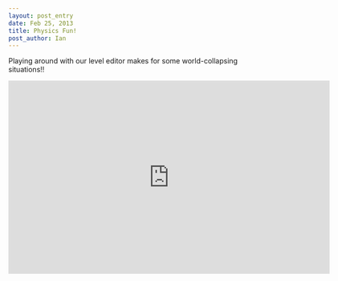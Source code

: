 ```yaml
---
layout: post_entry
date: Feb 25, 2013
title: Physics Fun!
post_author: Ian
---
```

Playing around with our level editor makes for some world-collapsing situations!!

<iframe class="youtube-player" type="text/html" width="640" height="385" src="http://www.youtube.com/embed/o0o9QW2zpLw?html5=1" allowfullscreen="allowfullscreen" frameborder="0"> </iframe>
